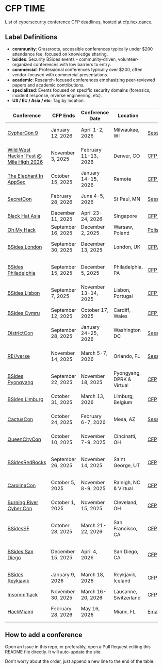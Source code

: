 # CFP TIME

List of cybersecurity conference CFP deadlines, hosted at [cfp.hex.dance](https://cfp.hex.dance/).

## Label Definitions

- **community**: Grassroots, accessible conferences typically under $200 attendance fee, focused on knowledge sharing.
- **bsides**: Security BSides events - community-driven, volunteer-organized conferences with low barriers to entry.
- **commercial**: Professional conferences typically over $200, often vendor-focused with commercial presentations.
- **academic**: Research-focused conferences emphasizing peer-reviewed papers and academic contributions.
- **specialized**: Events focused on specific security domains (forensics, incident response, reverse engineering, etc).
- **US / EU / Asia / etc**: Tag by location.

| Conference | CFP Ends | Conference Date | Location | CFP Link | Labels |
| ---------- | -------- | --------------- | -------- | -------- | ------ |
| [CypherCon 9](https://cyphercon.com/) | January 12, 2026 | April 1-2, 2026 | Milwaukee, WI | [Sessionize](https://sessionize.com/cyphercon-9-2026) | [community, US, midwest] |
| [Wild West Hackin' Fest @ Mile High 2026](https://wildwesthackinfest.com/wild-west-hackin-fest-mile-high-2026/) | November 3, 2025 | February 11-13, 2026 | Denver, CO | [CFP Link](https://forms.monday.com/forms/5d241d1d2c2dd2a866fdadbe47b88707?r=use1) | [community, specialized, US, westcoast] |
| [The Elephant In AppSec](https://www.theelephantinappsec.com/) | October 15, 2025 | January 14-15, 2026 | Remote | [CFP Link](https://yr17lg1xip3.typeform.com/to/PFe2GbM4) | [community, specialized, remote] |
| [SecretCon](https://www.secretcon.com/) | February 28, 2026 | June 4-5, 2026 | St Paul, MN | [Sessionize](https://sessionize.com/secretcon) | [community, US, midwest] |
| [Black Hat Asia](https://www.blackhat.com/) | December 11, 2025 | April 23-24, 2026 | Singapore | [CFP Link](https://www.blackhat.com/call-for-papers.html) | [commercial, asia] |
| [Oh My Hack](https://omhconf.pl/) | September 16, 2025 | December 2, 2025 | Warsaw, Poland | [Polish-only CFP](https://omhconf.pl/cfp-2025/) | [community, EU] |
| [BSides London](https://bsides.london/) | September 30, 2025 | December 13, 2025 | London, UK | [CFP/Workshops/Rookies](https://cfp.bsides.london/bsides-london-2025/cfp) | [bsides, community, EU] |
| [BSides Philadelphia](https://bsidesphilly.org/) | September 15, 2025 | December 5, 2025 | Philadelphia, PA | [CFP Link](https://bsidesphilly.org/call-for-papers) | [bsides, community, US, eastcoast] |
| [BSides Lisbon](https://bsideslisbon.org/) | September 7, 2025 | November 13-14, 2025 | Lisbon, Portugal | [CFP Link](https://cfp.bsideslisbon.org/bsideslisbon2025/cfp) | [bsides, community, EU] |
| [BSides Cymru](https://www.bsides.cymru/) | September 12, 2025 | October 17, 2025 | Cardiff, Wales | [CFP Link](https://pretalx.com/bsides-cymru-2025/cfp) | [bsides, community, EU] |
| [DistrictCon](https://www.districtcon.org/) | September 28, 2025 | January 24-25, 2026 | Washington DC | [Sessionize](https://sessionize.com/districtcon) | [community, US, eastcoast] |
| [RE//verse](https://re-verse.io/) | November 14, 2025 | March 5-7, 2026 | Orlando, FL | [Sessionize](https://sessionize.com/reverse-2026) | [community, specialized, US, eastcoast] |
| [BSides Pyongyang](https://bsidespyongyang.com/) | September 22, 2025 | November 18, 2025 | Pyongyang, DPRK & Virtual | [CFP](https://docs.google.com/forms/d/e/1FAIpQLScz9MfOjoQcU432QyYM5z20G5Y8KiWJCfjnIWuCDcu5V778xw/viewform) | [bsides, community, remote] |
| [BSides Limburg](https://www.bsides-limburg.be/) | October 31, 2025 | March 13, 2026 | Limburg, Belgium | [CFP](https://www.bsides-limburg.be/2026-edition/cfx/call-for-presentations) | [bsides, community, EU] |
| [CactusCon](https://www.cactuscon.com/) | October 24, 2025 | February 6-7, 2026 | Mesa, AZ | [Sessionize](https://sessionize.com/cactuscon-14/) | [community, US, westcoast] |
| [QueenCityCon](https://queencitycon.org/) | October 10, 2025 | November 7-9, 2025 | Cincinatti, OH | [CFP](https://forms.office.com/pages/responsepage.aspx?id=zKNxFqbgKEqwyXlYS8GWDZgj327xWYVPtlTS4DEr6RBUME5GVjNESTY3UDZZTEYzVjBRWUpWNVFPSSQlQCN0PWcu&route=shorturl) | [community, US, eastcoast] |
| [BSidesRedRocks](https://www.bsidesredrocks.org/) | September 26, 2025 | November 14, 2025 | Saint George, UT | [CFP](https://sessionize.com/bsidesredrocks-2025/) | [bsides, community, US, westcoast] |
| [CarolinaCon](https://carolinacon.org/) | October 5, 2025 | November 8-9, 2025 | Raleigh, NC & Virtual | [CFP](https://cfp.carolinacon.org/carolinacon-online-5-2024/cfp) | [community, US, remote, eastcoast] |
| [Burning River Cyber Con](https://burningrivercybercon.com) | October 1, 2025 | November 15, 2025 | Cleveland, OH | [CFP](https://burningrivercybercon.com/call-for-papers) | [community, US, midwest] |
| [BSidesSF](https://bsidessf.org/) | October 28, 2025 | March 21-22, 2026 | San Francisco, CA | [CFP](https://sessionize.com/bsidessf2026) | [bsides, community, US, westcoast] |
| [BSides San Diego](https://www.bsidessd.org/) | December 15, 2025 | April 4, 2026 | San Diego, CA | [CFP](https://sessionize.com/bsides-san-diego-2026/) | [bsides, community, US, westcoast] |
| [BSides Reykjavik](https://bsidesreykjavik.com/) | January 9, 2026 | March 18, 2026 | Reykjavik, Iceland | [CFP](https://cfp.bsidesreykjavik.com/2026/cfp) | [bsides, community, EU] |
| [Insomni’hack](https://insomnihack.ch/) | November 30, 2025 | March 16-20, 2026 | Lausanne, Switzerland | [CFP](https://cfp.insomnihack.ch/insomnihack-2026/cfp) | [community, EU] |
| [HackMiami](https://www.hackmiami.com/) | February 28, 2026 | May 16, 2026 | Miami, FL | [Email CFP](mailto:cfp@hackmiami.info?subject=HackMiami%201101%20CFP&body=Presenter%20Name:%0ATalk%20Title:%0ASynopsis:%0A) | [community, US, eastcoast] |


## How to add a conference

Open an Issue in this repo, or preferably, open a Pull Request editing this README file directly. It will auto-update the site.

Don't worry about the order, just append a new line to the end of the table. 
